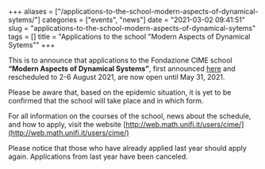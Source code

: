 +++
aliases = ["/applications-to-the-school-modern-aspects-of-dynamical-sytems/"]
categories = ["events", "news"]
date = "2021-03-02 09:41:51"
slug = "applications-to-the-school-modern-aspects-of-dynamical-sytems"
tags = []
title = "Applications to the school \"Modern Aspects of Dynamical Sytems\""
+++

This is to announce that applications to the Fondazione CIME school
**“Modern Aspects of Dynamical Systems”**, first announced
[here](https://www.dinamici.org/school-modern-aspects-of-dynamical-systems-20-24-july-2020/)
and rescheduled to 2-6 August 2021, are now open until May 31, 2021.

Please be aware that, based on the epidemic situation, it is yet to be
confirmed that the school will take place and in which form.

For all information on the courses of the school, news about the
schedule, and how to apply, visit the website
[http://web.math.unifi.it/users/cime/](http://web.math.unifi.it/users/cime/)

Please notice that those who have already applied last year should apply
again. Applications from last year have been canceled.
